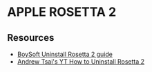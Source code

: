 # APPLE ROSETTA 2

## Resources

- [BoySoft Uninstall Rosetta 2 guide](https://iboysoft.com/news/uninstall-rosetta-2.html)
- [Andrew Tsai's YT How to Uninstall Rosetta 2](https://www.youtube.com/watch?v=J7aWxrY9lEA)
